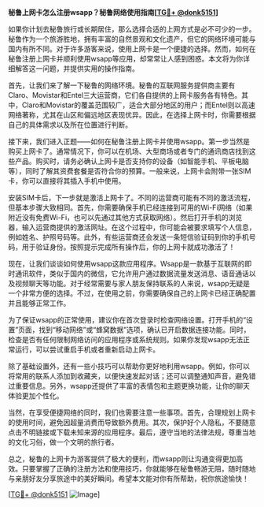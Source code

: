**秘鲁上网卡怎么注册wsapp？秘鲁网络使用指南[[TG💪+ @donk5151](https://t.me/s/donk5151)]**

如果你计划去秘鲁旅行或长期居住，那么选择合适的上网方式是必不可少的一步。秘鲁作为一个旅游胜地，拥有丰富的自然景观和文化遗产，但它的网络环境可能与国内有所不同。对于许多游客来说，使用上网卡是一个便捷的选择。然而，如何在秘鲁注册上网卡并顺利使用wsapp等应用，却常常让人感到困惑。本文将为你详细解答这一问题，并提供实用的操作指南。

首先，让我们来了解一下秘鲁的网络环境。秘鲁的互联网服务提供商主要有Claro、Movistar和Entel三大运营商，它们各自提供的上网卡服务各有特色。其中，Claro和Movistar的覆盖范围较广，适合大部分地区的用户；而Entel则以高速网络著称，尤其在山区和偏远地区表现优异。因此，在选择上网卡时，你需要根据自己的具体需求以及所在位置进行判断。

接下来，我们进入正题——如何在秘鲁注册上网卡并使用wsapp。第一步当然是购买上网卡了。通常情况下，你可以在机场、大型商场或者专门的通讯商店找到这些产品。购买时，请务必确认上网卡是否支持你的设备（如智能手机、平板电脑等），同时了解其资费套餐是否符合你的预算。一般来说，上网卡会附带一张SIM卡，你可以直接将其插入手机中使用。

安装SIM卡后，下一步就是激活上网卡了。不同的运营商可能有不同的激活流程，但基本步骤大致相同。首先，你需要确保手机已经连接到可用的Wi-Fi网络（如果附近没有免费Wi-Fi，也可以先通过其他方式获取网络）。然后打开手机的浏览器，输入运营商提供的激活网址。在这个过程中，你可能会被要求填写个人信息，例如姓名、护照号码等。此外，有些运营商还会发送一条短信验证码到你的手机号码，用于验证身份。按照提示完成所有操作后，你的上网卡就成功激活了！

现在，让我们谈谈如何使用wsapp这款应用程序。Wsapp是一款基于互联网的即时通讯软件，类似于国内的微信，它允许用户通过数据流量发送消息、语音通话以及视频聊天等功能。对于经常需要与家人朋友保持联系的人来说，wsapp无疑是一个非常方便的选择。不过，在使用之前，你需要确保自己的上网卡已经正确配置并且能够正常工作。

为了保证wsapp的正常使用，建议你在首次登录时检查网络设置。打开手机的“设置”页面，找到“移动网络”或“蜂窝数据”选项，确认已开启数据连接功能。同时，检查是否有任何限制网络访问的应用程序或系统规则。如果你发现wsapp无法正常运行，可以尝试重启手机或者重新启动上网卡。

除了基础设置外，还有一些小技巧可以帮助你更好地利用wsapp。例如，你可以将常用的联系人添加到收藏夹，以便快速发起对话；还可以调整通知声音，避免错过重要信息。另外，wsapp还提供了丰富的表情包和主题更换功能，让你的聊天体验更加个性化。

当然，在享受便捷网络的同时，我们也需要注意一些事项。首先，合理规划上网卡的使用时间，避免因超量消费而导致额外费用。其次，保护好个人隐私，不要随意点击不明链接或下载未知来源的应用程序。最后，遵守当地的法律法规，尊重当地的文化习俗，做一个文明的旅行者。

总之，秘鲁的上网卡为游客提供了极大的便利，而wsapp则让沟通变得更加高效。只要掌握了正确的注册方法和使用技巧，你就能够在秘鲁畅游无阻，随时随地与亲朋好友分享旅途中的美好瞬间。希望本文能对你有所帮助，祝你旅途愉快！

[[TG💪+ @donk5151](https://t.me/s/donk5151) ![Image](https://i.postimg.cc/rwNCRYN7/Snipaste-2025-04-30-17-27-05.png)]